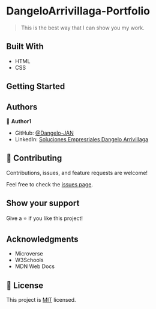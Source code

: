 # DangeloArrivillaga-Portfolio

> This is the best way that I can show you my work.


## Built With

- HTML
- CSS

## Getting Started

## Authors

👤 **Author1**

- GitHub: [@Dangelo-JAN](https://github.com/Dangelo-JAN)
- LinkedIn: [Soluciones Empresriales Dangelo Arrivillaga](https://www.linkedin.com/in/soluciones-empresariales-dangelo-arrivillaga-2a144718a/)

## 🤝 Contributing

Contributions, issues, and feature requests are welcome!

Feel free to check the [issues page](../../issues/).

## Show your support

Give a ⭐️ if you like this project!

## Acknowledgments

- Microverse
- W3Schools
- MDN Web Docs

## 📝 License

This project is [MIT](./MIT.md) licensed.
